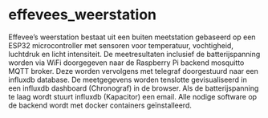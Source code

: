 # effevees_weerstation
Effevee’s weerstation bestaat uit een buiten meetstation gebaseerd op een ESP32 microcontroller met sensoren voor temperatuur, vochtigheid, luchtdruk en licht intensiteit. De meetresultaten inclusief de batterijspanning worden via WiFi doorgegeven naar de Raspberry Pi backend mosquitto MQTT broker. Deze worden vervolgens met telegraf doorgestuurd naar een influxdb database. De meetgegevens worden tenslotte gevisualiseerd in een influxdb dashboard (Chronograf) in de browser. Als de batterijspanning te laag wordt stuurt influxdb (Kapacitor) een email. Alle nodige software op de backend wordt met docker containers geïnstalleerd.
